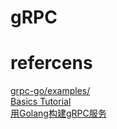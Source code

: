 # gRPC

# refercens
[grpc-go/examples/](https://github.com/grpc/grpc-go/tree/master/examples)  
[Basics Tutorial](https://github.com/grpc/grpc.io/blob/master/content/docs/languages/go/basics.md)  
[用Golang构建gRPC服务](https://juejin.im/post/5d994445e51d45782935346b#heading-9)  